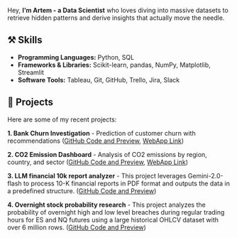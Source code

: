 Hey, **I’m Artem - a Data Scientist** who loves diving into massive datasets to retrieve hidden patterns and derive insights that actually move the needle.

## ⚒️ Skills

- **Programming Languages:** Python, SQL
- **Frameworks & Libraries:** Scikit-learn, pandas, NumPy, Matplotlib, Streamlit
- **Software Tools:** Tableau, Git, GitHub, Trello, Jira, Slack 
  

## 📂 Projects

Here are some of my recent projects:

**1. Bank Churn Investigation** - Prediction of customer churn with recommendations ([GitHub Code and Preview](https://github.com/RainbowHD/Bank-Customer-Analysis-Retention-and-Churn-Forecasting), [WebApp Link](https://bank-customer-analysis-retention-and-churn-forecasting.streamlit.app/))

**2. CO2 Emission Dashboard** - Analysis of CO2 emissions by region, country, and sector ([GitHub Code and Preview](https://github.com/RainbowHD/CO2_Emission_Dashboards), [WebApp Link](https://co2emissiondashboards.streamlit.app/))

**3. LLM financial 10k report analyzer** - This project leverages Gemini-2.0-flash to process 10-K financial reports in PDF format and outputs the data in a predefined structure.
([GitHub Code and Preview](https://github.com/RainbowHD/LLM-financial-10k-report-analyzer))

**4. Overnight stock probability research** - This project analyzes the probability of overnight high and low level breaches during regular trading hours for ES and NQ futures using a large historical OHLCV dataset with over 6 million rows.
([GitHub Code and Preview](https://github.com/RainbowHD/overnight-stock-probability-research))


